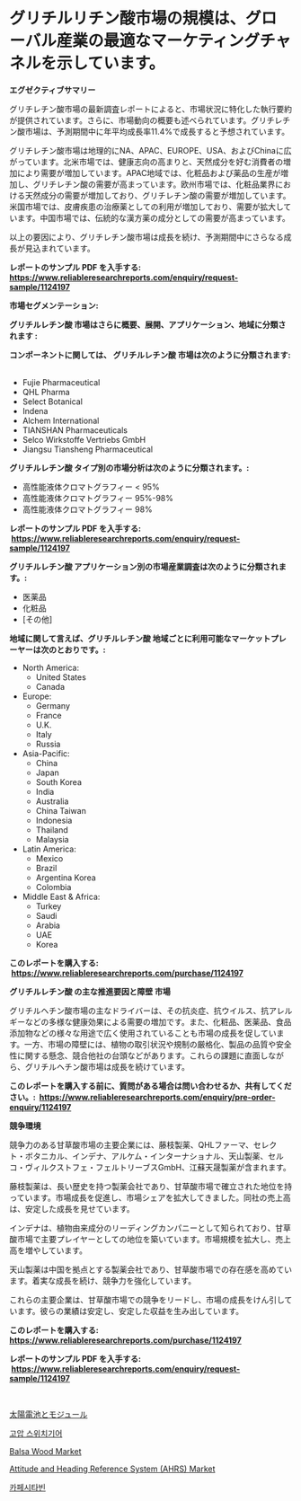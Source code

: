 <p><h1>グリチルリチン酸市場の規模は、グローバル産業の最適なマーケティングチャネルを示しています。</h1></p><p><strong>エグゼクティブサマリー</strong></p>
<p><p>グリチレチン酸市場の最新調査レポートによると、市場状況に特化した執行要約が提供されています。さらに、市場動向の概要も述べられています。グリチレチン酸市場は、予測期間中に年平均成長率11.4%で成長すると予想されています。</p><p>グリチレチン酸市場は地理的にNA、APAC、EUROPE、USA、およびChinaに広がっています。北米市場では、健康志向の高まりと、天然成分を好む消費者の増加により需要が増加しています。APAC地域では、化粧品および薬品の生産が増加し、グリチレチン酸の需要が高まっています。欧州市場では、化粧品業界における天然成分の需要が増加しており、グリチレチン酸の需要が増加しています。米国市場では、皮膚疾患の治療薬としての利用が増加しており、需要が拡大しています。中国市場では、伝統的な漢方薬の成分としての需要が高まっています。</p><p>以上の要因により、グリチレチン酸市場は成長を続け、予測期間中にさらなる成長が見込まれています。</p></p>
<p><strong>レポートのサンプル PDF を入手する: <a href="https://www.reliableresearchreports.com/enquiry/request-sample/1124197">https://www.reliableresearchreports.com/enquiry/request-sample/1124197</a></strong></p>
<p><strong>市場セグメンテーション:</strong></p>
<p><strong> グリチルレチン酸 市場はさらに概要、展開、アプリケーション、地域に分類されます :</strong></p>
<p><strong>コンポーネントに関しては、 グリチルレチン酸 市場は次のように分類されます: &nbsp;</strong></p>
<p><ul><li>Fujie Pharmaceutical</li><li>QHL Pharma</li><li>Select Botanical</li><li>Indena</li><li>Alchem International</li><li>TIANSHAN Pharmaceuticals</li><li>Selco Wirkstoffe Vertriebs GmbH</li><li>Jiangsu Tiansheng Pharmaceutical</li></ul></p>
<p><strong> グリチルレチン酸 タイプ別の市場分析は次のように分類されます。:</strong></p>
<p><ul><li>高性能液体クロマトグラフィー < 95%</li><li>高性能液体クロマトグラフィー 95%-98%</li><li>高性能液体クロマトグラフィー 98%</li></ul></p>
<p><strong>レポートのサンプル PDF を入手する: &nbsp;<a href="https://www.reliableresearchreports.com/enquiry/request-sample/1124197">https://www.reliableresearchreports.com/enquiry/request-sample/1124197</a></strong></p>
<p><strong> グリチルレチン酸 アプリケーション別の市場産業調査は次のように分類されます。:</strong></p>
<p><ul><li>医薬品</li><li>化粧品</li><li>[その他]</li></ul></p>
<p><strong>地域に関して言えば、グリチルレチン酸 地域ごとに利用可能なマーケットプレーヤーは次のとおりです。:</strong></p>
<p><ul>
    <li>
        North America:
        <ul>
            <li>United States</li>
            <li>Canada</li>
        </ul>
    </li>
    <li>
        Europe:
        <ul>
            <li>Germany</li>
            <li>France</li>
            <li>U.K.</li>
            <li>Italy</li>
            <li>Russia</li>
        </ul>
    </li>
    <li>
        Asia-Pacific:
        <ul>
            <li>China</li>
            <li>Japan</li>
            <li>South Korea</li>
            <li>India</li>
            <li>Australia</li>
            <li>China Taiwan</li>
            <li>Indonesia</li>
            <li>Thailand</li>
            <li>Malaysia</li>
        </ul>
    </li>
    <li>
        Latin America:
        <ul>
            <li>Mexico</li>
            <li>Brazil</li>
            <li>Argentina Korea</li>
            <li>Colombia</li>
        </ul>
    </li>
    <li>
        Middle East & Africa:
        <ul>
            <li>Turkey</li>
            <li>Saudi</li>
            <li>Arabia</li>
            <li>UAE</li>
            <li>Korea</li>
        </ul>
    </li>
    </ul></p>
<p><strong>このレポートを購入する: &nbsp;<a href="https://www.reliableresearchreports.com/purchase/1124197">https://www.reliableresearchreports.com/purchase/1124197</a></strong></p>
<p><strong>グリチルレチン酸 の主な推進要因と障壁 市場</strong></p>
<p><p>グリチルヘチン酸市場の主なドライバーは、その抗炎症、抗ウイルス、抗アレルギーなどの多様な健康効果による需要の増加です。また、化粧品、医薬品、食品添加物などの様々な用途で広く使用されていることも市場の成長を促しています。一方、市場の障壁には、植物の取引状況や規制の厳格化、製品の品質や安全性に関する懸念、競合他社の台頭などがあります。これらの課題に直面しながら、グリチルヘチン酸市場は成長を続けています。</p></p>
<p><strong>このレポートを購入する前に、質問がある場合は問い合わせるか、共有してください。:&nbsp; <a href="https://www.reliableresearchreports.com/enquiry/pre-order-enquiry/1124197">https://www.reliableresearchreports.com/enquiry/pre-order-enquiry/1124197</a></strong></p>
<p><strong>競争環境</strong></p>
<p><p>競争力のある甘草酸市場の主要企業には、藤枝製薬、QHLファーマ、セレクト・ボタニカル、インデナ、アルケム・インターナショナル、天山製薬、セルコ・ヴィルクストフェ・フェルトリーブスGmbH、江蘇天晟製薬が含まれます。</p><p>藤枝製薬は、長い歴史を持つ製薬会社であり、甘草酸市場で確立された地位を持っています。市場成長を促進し、市場シェアを拡大してきました。同社の売上高は、安定した成長を見せています。</p><p>インデナは、植物由来成分のリーディングカンパニーとして知られており、甘草酸市場で主要プレイヤーとしての地位を築いています。市場規模を拡大し、売上高を増やしています。</p><p>天山製薬は中国を拠点とする製薬会社であり、甘草酸市場での存在感を高めています。着実な成長を続け、競争力を強化しています。</p><p>これらの主要企業は、甘草酸市場での競争をリードし、市場の成長をけん引しています。彼らの業績は安定し、安定した収益を生み出しています。</p></p>
<p><strong>このレポートを購入する: &nbsp; <a href="https://www.reliableresearchreports.com/purchase/1124197">https://www.reliableresearchreports.com/purchase/1124197</a></strong></p>
<p><strong>レポートのサンプル PDF を入手する: &nbsp;<a href="https://www.reliableresearchreports.com/enquiry/request-sample/1124197">https://www.reliableresearchreports.com/enquiry/request-sample/1124197</a></strong><strong></strong></p>
<p>&nbsp;</p>
<p><p><a href="https://github.com/cnnriuez22368/Market-Research-Report-List-1/blob/main/3553253189948.md">太陽電池とモジュール</a></p><p><a href="https://github.com/crfsywufhm81415/Market-Research-Report-List-1/blob/main/1817663189822.md">고압 스위치기어</a></p><p><a href="https://github.com/RickHolmes3/Market-Research-Report-List-3/blob/main/balsa-wood-market.md">Balsa Wood Market</a></p><p><a href="https://boundless-drawbridge-702.notion.site/Attitude-and-Heading-Reference-System-AHRS-Market-Size-Growth-Outlook-from-2024-to-2031-projecti-6f746b21a69d4304896142e3ed323ee9">Attitude and Heading Reference System (AHRS) Market</a></p><p><a href="https://github.com/vs10l4sfg5c/Market-Research-Report-List-1/blob/main/9178314189823.md">카페시타빈</a></p></p>